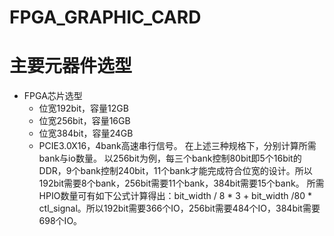 # FPGA_GRAPHIC_CARD

# 主要元器件选型
* FPGA芯片选型
    * 位宽192bit，容量12GB
    * 位宽256bit，容量16GB
    * 位宽384bit，容量24GB
    * PCIE3.0X16，4bank高速串行信号。
在上述三种规格下，分别计算所需bank与io数量。
以256bit为例，每三个bank控制80bit即5个16bit的DDR，9个bank控制240bit，11个bank才能完成符合位宽的设计。所以192bit需要8个bank，256bit需要11个bank，384bit需要15个bank。
所需HPIO数量可有如下公式计算得出：bit_width / 8 * 3 + bit_width /80 * ctl_signal。所以192bit需要366个IO，256bit需要484个IO，384bit需要698个IO。
